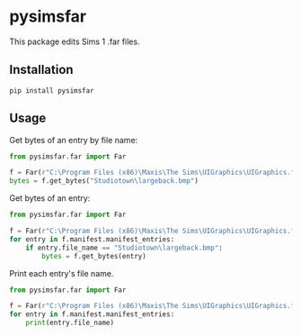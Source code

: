 # pysimsfar

This package edits Sims 1 .far files.

## Installation

```pip install pysimsfar```

## Usage

Get bytes of an entry by file name:

```python
from pysimsfar.far import Far

f = Far(r"C:\Program Files (x86)\Maxis\The Sims\UIGraphics\UIGraphics.far")
bytes = f.get_bytes("Studiotown\largeback.bmp")
```

Get bytes of an entry:

```python
from pysimsfar.far import Far

f = Far(r"C:\Program Files (x86)\Maxis\The Sims\UIGraphics\UIGraphics.far")
for entry in f.manifest.manifest_entries:
    if entry.file_name == "Studiotown\largeback.bmp":
        bytes = f.get_bytes(entry)
```

Print each entry's file name.

```python
from pysimsfar.far import Far

f = Far(r"C:\Program Files (x86)\Maxis\The Sims\UIGraphics\UIGraphics.far")
for entry in f.manifest.manifest_entries:
    print(entry.file_name)
```